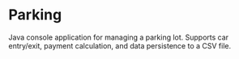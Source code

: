 # Parking
Java console application for managing a parking lot. Supports car entry/exit, payment calculation, and data persistence to a CSV file.
